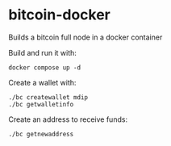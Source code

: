 # bitcoin-docker

Builds a bitcoin full node in a docker container

Build and run it with:

```
docker compose up -d
```

Create a wallet with:
```
./bc createwallet mdip
./bc getwalletinfo
```

Create an address to receive funds:
```
./bc getnewaddress
```
